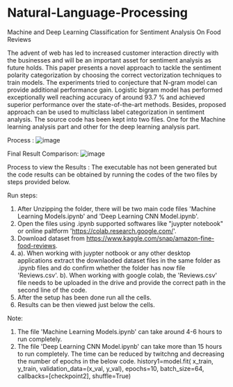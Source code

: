# Natural-Language-Processing
Machine and Deep Learning Classification for Sentiment Analysis On Food Reviews

The advent of web has led to increased customer interaction directly with the businesses and will be an important asset for sentiment analysis as future holds. 
This paper presents a novel approach to tackle the sentiment polarity categorization by choosing the correct vectorization techniques to train models. The experiments tried to conjecture that N-gram model can provide additional performance gain. Logistic bigram model has performed exceptionally well reaching accuracy of around 93.7 % and achieved superior performance over the state-of-the-art methods. Besides, proposed approach can be used to multiclass label categorization in sentiment analysis.
The source code has been kept into two files. One for the Machine learning analysis part and other for the deep learning analysis part.

Process : 
![image](https://user-images.githubusercontent.com/61591442/153451075-f55823c9-53ef-49f3-be6f-0019e10400c3.png)

Final Result Comparison:
![image](https://user-images.githubusercontent.com/61591442/153451224-56b3b005-5aba-4958-8147-1334f8939724.png)

Process to view the Results : 
The executable has not been generated but the code results can be obtained by running the codes of the two files by steps provided below.

Run steps:
1. After Unzipping the folder, there will be two main code files 'Machine Learning Models.ipynb' and 'Deep Learning CNN Model.ipynb'.
2. Open the files using .ipynb supported softwares like "juypter notebook" or online paltform 'https://colab.research.google.com/'.
3. Download dataset from https://www.kaggle.com/snap/amazon-fine-food-reviews.
4. a). When working with juypter notbook or any other desktop applications extract the downlaoded dataset files in the same folder as .ipynb files and do confirm whether the folder has now file 'Reviews.csv'.
   b). When working with google colab, the 'Reviews.csv' file needs to be uploaded in the drive and provide the correct path in the second line of the code.
5. After the setup has been done run all the cells.
6. Results can be then viewed just below the cells.

Note:

1. The file 'Machine Learning Models.ipynb' can take around 4-6 hours to run completely.
2. The file 'Deep Learning CNN Model.ipynb' can take more than 15 hours to run completely. The time can be reduced by twitchng and decreasing the number of epochs in the below code.
history1=model.fit(
                 x_train, 
                 y_train, 
                 validation_data=(x_val, y_val),
                 epochs=10, 
                 batch_size=64,
                 callbacks=[checkpoint2],
                 shuffle=True)
